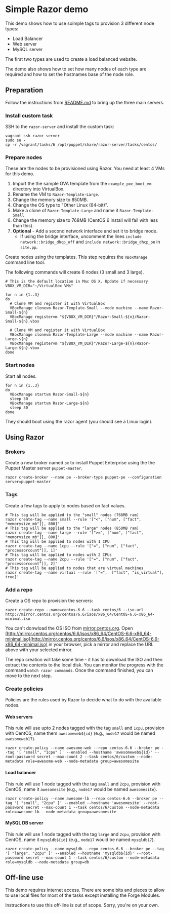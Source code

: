 # Simple Razor demo

This demo shows how to use soimple tags to provision 3 different node types:
 - Load Balancer
 - Web server
 - MySQL server

The first two types are used to create a load balanced website.

The demo also shows how to set how many nodes of each type are required and how to set the hostnames base of the node role.

## Preparation

Follow the instructions from [README.md](README.md) to bring up the three main servers.

### Install custom task
SSH to the `razor-server` and install the custom task:

```shell
vagrant ssh razor server
sudo su -
cp -r /vagrant/tasks/6 /opt/puppet/share/razor-server/tasks/centos/
```

### Prepare nodes

These are the nodes to be provisioned using Razor. You need at least 4 VMs for this demo.

 1. Import the the sample OVA template from the `example_pxe_boot_vm` directory into VirtualBox.
 1. Rename the VM to `Razor-Template-Large`.
 1. Change the memory size to 850MB.
 1. Change the OS type to "Other Linux (64-bit)".
 1. Make a clone of `Razor-Template-Large` and name it `Razor-Template-Small`
 1. Change the memory size to 768MB (CentOS 6 install will fail with less than this).
 1. __Optional__ - Add a second network interface and set it to bridge mode.
     - If using the bridge interface, uncomment the lines `include network::bridge_dhcp_off` and `include network::bridge_dhcp_on` in `site.pp`.

Create nodes using the templates. This step requires the `VBoxManage` command line tool.

The following commands will create 6 nodes (3 small and 3 large).

```shell
# This is the default location in Mac OS X. Update if necessary
VBOX_VM_DIR="~/VirtualBox VMs"

for n in {1..3}
do
  # Clone VM and register it with VirtualBox
  VBoxManage clonevm Razor-Template-Small --mode machine --name Razor-Small-${n}
  VBoxManage registervm "${VBOX_VM_DIR}"/Razor-Small-${n}/Razor-Small-${n}.vbox

  # Clone VM and register it with VirtualBox
  VBoxManage clonevm Razor-Template-Large --mode machine --name Razor-Large-${n}
  VBoxManage registervm "${VBOX_VM_DIR}"/Razor-Large-${n}/Razor-Large-${n}.vbox
done
```

###  Start nodes

Start all nodes.

```shell
for n in {1..3}
do
  VBoxManage startvm Razor-Small-${n}
  sleep 30
  VBoxManage startvm Razor-Large-${n}
  sleep 30
done
```

They should boot using the razor agent (you should see a Linux login).

## Using Razor

### Brokers

Create a new broker named `pe` to install Puppet Enterprise using the the Puppet Master server `puppet-master`.

```shell
razor create-broker --name pe --broker-type puppet-pe --configuration server=puppet-master
```

### Tags

Create a few tags to apply to nodes based on fact values.

```shell
# This tag will be applied to the "small" nodes (768MB ram)
razor create-tag --name small --rule '["<", ["num", ["fact", "memorysize_mb"]], 800]'
# This tag will be applied to the "large" nodes (850MB ram)
razor create-tag --name large --rule '[">=", ["num", ["fact", "memorysize_mb"]], 800]'
# This tag will be applied to nodes with 1 CPU
razor create-tag --name 1cpu --rule '["=", ["num", ["fact", "processorcount"]], 1]'
# This tag will be applied to nodes with 2 CPUs
razor create-tag --name 2cpu --rule '["=", ["num", ["fact", "processorcount"]], 2]'
# This tag will be applied to nodes that are virtual machines
razor create-tag --name virtual --rule '["=",  ["fact", "is_virtual"], true]'
```

### Add a repo

Create a OS repo to provision the servers:

```shell
razor create-repo --name=centos-6.6 --task centos/6 --iso-url http://mirror.centos.org/centos/6.6/isos/x86_64/CentOS-6.6-x86_64-minimal.iso
```

You can't donwload the OS ISO from [mirror.centos.org](mirror.centos.org). Open [http://mirror.centos.org/centos/6.6/isos/x86_64/CentOS-6.6-x86_64-minimal.iso](http://mirror.centos.org/centos/6.6/isos/x86_64/CentOS-6.6-x86_64-minimal.iso) in your browser, pick a mirror and replace the URL above with your selected mirror.

The repo creation will take some time - it has to download the ISO and then extract the contents to the local disk. You can monitor the progress with the command `watch razor commands`. Once the command finished, you can move to the next step.

### Create policies

Policies are the rules used by Razor to decide what to do with the available nodes.

#### Web servers

This rule will use upto 2 nodes tagged with the tag `small` and `1cpu`, provision with CentOS, name them `awesomeweb${id}` (e.g., `node17` would be named `awesomeweb17`).

```shell
razor create-policy --name awesome-web --repo centos-6.6 --broker pe --tag '[ "small", "1cpu" ]' --enabled --hostname 'awesomeweb${id}' --root-password secret --max-count 2 --task centos/6/custom --node-metadata role=awesome-web --node-metadata group=awesomesite
```

#### Load balancer

This rule will use 1 node tagged with the tag `small` and `2cpu`, provision with CentOS, name it `awesomesite` (e.g., `node17` would be named `awesomesite`).

```shell
razor create-policy --name awesome-lb --repo centos-6.6 --broker pe --tag '[ "small", "2cpu" ]' --enabled --hostname 'awesomesite' --root-password secret --max-count 1 --task centos/6/custom --node-metadata role=awesome-lb --node-metadata group=awesomesite
```

#### MySQL DB server

This rule will use 1 node tagged with the tag `large` and `2cpu`, provision with CentOS, name it `mysqldb${id}` (e.g., `node17` would be named `mysqldb17`).

```shell
razor create-policy --name mysqldb --repo centos-6.6 --broker pe --tag '[ "large", "2cpu" ]' --enabled --hostname 'mysqldb${id}' --root-password secret --max-count 1 --task centos/6/custom --node-metadata role=mysqldb --node-metadata group=db
```



## Off-line use

This demo requires internet access. There are some bits and pieces to allow to use local files for most of the tasks except installing the Forge Modules.

Instructions to use this off-line is out of scope. Sorry, you're on your own.

